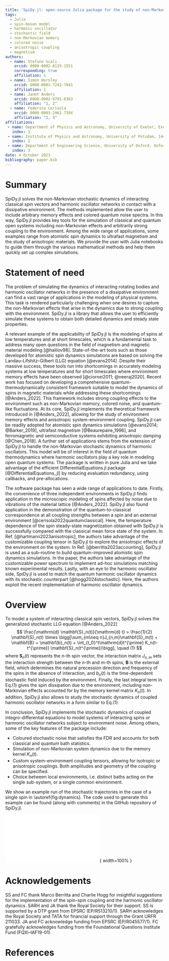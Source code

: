 ```yaml
---
title: 'SpiDy.jl: open-source Julia package for the study of non-Markovian stochastic dynamics'
tags:
  - Julia
  - spin-boson model
  - harmonic oscillator
  - stochastic field
  - non-Markovian memory
  - colored noise
  - anisotropic coupling
  - magnetism
authors:
  - name: Stefano Scali
    orcid: 0000-0002-8133-1551
    corresponding: true
    affiliation: 1
  - name: Simon Horsley
    orcid: 0000-0001-7242-7941
    affiliation: 1 
  - name: Janet Anders
    orcid: 0000-0002-9791-0363
    affiliation: "1, 2"
  - name: Federico Cerisola
    orcid: 0000-0003-2961-739X
    affiliation: "1, 3"
affiliations:
 - name: Department of Physics and Astronomy, University of Exeter, Exeter EX4 4QL, United Kingdom
   index: 1
 - name: Institute of Physics and Astronomy, University of Potsdam, 14476 Potsdam, Germany
   index: 2
 - name: Department of Engineering Science, University of Oxford, Oxford OX1 3PJ, United Kingdom.
   index: 3
date: 4 October 2023
bibliography: paper.bib
---
```


# Summary

SpiDy.jl solves the non-Markovian stochastic dynamics of interacting classical spin vectors and harmonic oscillator networks in contact with a dissipative environment.
The methods implemented allow the user to include arbitrary memory effects and colored quantum noise spectra.
In this way, SpiDy.jl provides key tools for the simulation of classical and quantum open systems including non-Markovian effects and arbitrarily strong coupling to
the environment. Among the wide range of applications, some examples range from atomistic spin dynamics to ultrafast magnetism and the study of anisotropic materials.
We provide the user with Julia notebooks to guide them through the various mathematical methods and help them quickly set up complex simulations.

# Statement of need

The problem of simulating the dynamics of interacting rotating bodies and harmonic oscillator networks in the presence of a dissipative environment can find a vast range of applications in the modeling of physical systems. This task is rendered particularly challenging when one desires to capture the non-Markovian effects that arise in the dynamics due to strong coupling with the environment. SpiDy.jl is a library that allows the user to efficiently simulate these systems to obtain both detailed dynamics and steady state properties.

A relevant example of the applicability of SpiDy.jl is the modeling of spins at low temperatures and at short timescales, which is a fundamental task to address many open questions in the field of magnetism and magnetic material modeling [@halilov98].
State-of-the-art tools such as those developed for atomistic spin dynamics simulations are based on solving the Landau–Lifshitz–Gilbert (LLG) equation [@evans2014].
Despite their massive success, these tools run into shortcomings in accurately modeling systems at low temperatures and for short timescales where environment memory effects have been observed [@ciornei2011; @neeraj2020].
Recent work has focused on developing a comprehensive quantum-thermodynamically consistent framework suitable to model the dynamics of spins in magnetic materials while addressing these shortcomings [@Anders_2022]. This framework includes strong coupling effects to the environment such as non-Markovian memory, colored noise, and quantum-like fluctuations.
At its core, SpiDy.jl implements the theoretical framework introduced in [@Anders_2022], allowing for the study of environment memory effects and anisotropic system-environment coupling.
SpiDy.jl can be readily adopted for atomistic spin dynamics simulations [@evans2014; @Barker_2019], ultrafast magnetism [@Beaurepaire_1996], and ferromagnetic and semiconductive systems exhibiting anisotropic damping [@Chen_2018].
A further set of applications stems from the extension of SpiDy.jl to handle the non-Markovian stochastic dynamics of harmonic oscillators. This model will be of interest in the field of quantum thermodynamics where harmonic oscillators play a key role in modeling open quantum systems.
The package is written in pure Julia and we take advantage of the efficient DifferentialEquations.jl package [@DifferentialEquations_jl] by reducing evaluation redundancy, using callbacks, and pre-allocations.

The software package has seen a wide range of applications to date. Firstly, the convenience of three independent environments in SpiDy.jl finds application in the microscopic modeling of spins affected by noise due to vibrations of the material lattice [@Anders_2022]. SpiDy.jl also found application in the demonstration of the quantum-to-classical correspondence at all coupling strengths between a spin and an external environment [@cerisola2022quantumclassical]. Here, the temperature dependence of the spin steady-state magnetization obtained with SpiDy.jl is successfully compared with the classical mean force state of the system. In Ref. [@hartmann2023anisotropic], the authors take advantage of the customizable coupling tensor in SpiDy.jl to explore the anisotropic effects of the environment on the system. In Ref. [@berritta2023accounting], SpiDy.jl is used as a sub-routine to build quantum-improved atomistic spin dynamics simulations. In the paper, the authors take advantage of the customizable power spectrum to implement ad-hoc simulations matching known experimental results. Lastly, with an eye to the harmonic oscillator side, SpiDy.jl is used to match the quantum harmonic oscillator dynamics with its stochastic counterpart [@hogg2024stochastic]. Here, the authors exploit the recent implementation of harmonic oscillator dynamics.

# Overview

To model a system of interacting classical spin vectors, SpiDy.jl solves the generalized stochastic LLG equation [@Anders_2022]
$$
\frac{\mathrm{d} \mathbf{S}_n(t)}{\mathrm{d} t} = \frac{1}{2} \mathbf{S}_n(t) \times
\bigg[\sum_{m\neq n}J_{n,m}\mathbf{S}_m(t) + \mathbf{B} + \mathbf{b}_n(t) + \int_{t_0}^t\mathrm{d}t^{\prime} K_n(t-t^{\prime}) \mathbf{S}_n(t^{\prime})\bigg], \quad (1)
$$
where $\mathbf{S}_n(t)$ represents the $n$-th spin vector, the interaction matrix $J_{n,m}$ sets the interaction strength between the $n$-th and $m$-th spins, $\mathbf{B}$ is the external field, which determines the natural precession direction and frequency of the spins in the absence of interaction, and $b_n(t)$ is the time-dependent stochastic field induced by the environment. Finally, the last integral term in Eq.(1) gives the spin dissipation due to the environment, including non-Markovian effects accounted for by the memory kernel matrix $K_n(t)$. In addition, SpiDy.jl also allows to study the stochastic dynamics of coupled harmonic oscillator networks in a form similar to Eq.(1).

In conclusion, SpiDy.jl implements the stochastic dynamics of coupled integro-differential equations to model systems of interacting spins or harmonic oscillator networks subject to environment noise. Among others, some of the key features of the package include:

- Coloured stochastic noise that satisfies the FDR and accounts for both classical and quantum bath statistics.
- Simulation of non-Markovian system dynamics due to the memory kernel $K_n(t)$.
- Custom system-environment coupling tensors, allowing for isotropic or anisotropic couplings. Both amplitudes and geometry of the coupling can be specified.
- Choice between local environments, i.e. distinct baths acting on the single sub-system, or a single common environment.

We show an example run of the stochastic trajectories in the case of a single spin in \autoref{fig:dynamics}. The code used to generate this example can be found (along with comments) in the GitHub repository of SpiDy.jl.

![**Single-spin dynamics.** Dynamics of the $x$, $y$, and 
 $z$ spin components. The components are normalized against the total spin length $S_0$ and time axes are expressed in units of the Larmor frequency $\omega_\mathrm{L}$ ($\omega_\mathrm{L} = |\mathbf{B}|$ in Eq.(1)). We show an example set of 5 stochastic trajectories of the spin dynamics (colored semi-transparent lines) together with their stochastic average (gray solid line). Note that, while we show only 5 trajectories for clarity, the average dynamics is obtained from 10000 trajectories. We also represent the range of one standard deviation from the average dynamics (gray-shaded area). In the inset, we show the convergence of the same dynamics towards the steady state at longer times. This example is obtained using the Lorentzian parameters "set 1" found in Ref. [@Anders_2022]. The code used to generate the stochastic trajectories is included in the GitHub repository. \label{fig:dynamics}](spin_dynamics.pdf){ width=100% }

# Acknowledgements

SS and FC thank Marco Berritta and Charlie Hogg for insightful suggestions for the implementation of the spin-spin coupling and the harmonic oscillator dynamics.
SARH and JA thank the Royal Society for their support. SS is supported by a DTP grant from EPSRC (EP/R513210/1). SARH acknowledges the Royal Society and TATA for financial support through the Grant URFR 211033. JA and FC acknowledge funding from EPSRC (EP/R045577/1). FC gratefully acknowledges funding from the Foundational Questions Institute Fund (FQXi–IAF19-01).

# References
